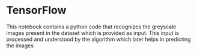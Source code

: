 # TensorFlow

This notebook contains a python code that recognizes the greyscale images present in the dataset which is provided as input. This input is processed and understood by the algorithm which later helps in predicting the images
